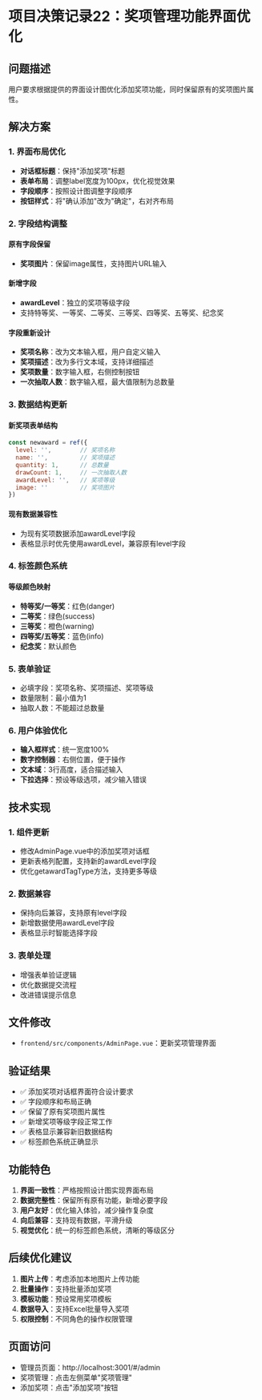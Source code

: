 # 项目决策记录22：奖项管理功能界面优化

## 问题描述
用户要求根据提供的界面设计图优化添加奖项功能，同时保留原有的奖项图片属性。

## 解决方案

### 1. 界面布局优化
- **对话框标题**：保持"添加奖项"标题
- **表单布局**：调整label宽度为100px，优化视觉效果
- **字段顺序**：按照设计图调整字段顺序
- **按钮样式**：将"确认添加"改为"确定"，右对齐布局

### 2. 字段结构调整

#### 原有字段保留
- **奖项图片**：保留image属性，支持图片URL输入

#### 新增字段
- **awardLevel**：独立的奖项等级字段
- 支持特等奖、一等奖、二等奖、三等奖、四等奖、五等奖、纪念奖

#### 字段重新设计
- **奖项名称**：改为文本输入框，用户自定义输入
- **奖项描述**：改为多行文本域，支持详细描述
- **奖项数量**：数字输入框，右侧控制按钮
- **一次抽取人数**：数字输入框，最大值限制为总数量

### 3. 数据结构更新

#### 新奖项表单结构
```javascript
const newaward = ref({
  level: '',        // 奖项名称
  name: '',         // 奖项描述
  quantity: 1,      // 总数量
  drawCount: 1,     // 一次抽取人数
  awardLevel: '',   // 奖项等级
  image: ''         // 奖项图片
})
```

#### 现有数据兼容性
- 为现有奖项数据添加awardLevel字段
- 表格显示时优先使用awardLevel，兼容原有level字段

### 4. 标签颜色系统

#### 等级颜色映射
- **特等奖/一等奖**：红色(danger)
- **二等奖**：绿色(success)
- **三等奖**：橙色(warning)
- **四等奖/五等奖**：蓝色(info)
- **纪念奖**：默认颜色

### 5. 表单验证
- 必填字段：奖项名称、奖项描述、奖项等级
- 数量限制：最小值为1
- 抽取人数：不能超过总数量

### 6. 用户体验优化
- **输入框样式**：统一宽度100%
- **数字控制器**：右侧位置，便于操作
- **文本域**：3行高度，适合描述输入
- **下拉选择**：预设等级选项，减少输入错误

## 技术实现

### 1. 组件更新
- 修改AdminPage.vue中的添加奖项对话框
- 更新表格列配置，支持新的awardLevel字段
- 优化getawardTagType方法，支持更多等级

### 2. 数据兼容
- 保持向后兼容，支持原有level字段
- 新增数据使用awardLevel字段
- 表格显示时智能选择字段

### 3. 表单处理
- 增强表单验证逻辑
- 优化数据提交流程
- 改进错误提示信息

## 文件修改
- `frontend/src/components/AdminPage.vue`：更新奖项管理界面

## 验证结果
- ✅ 添加奖项对话框界面符合设计要求
- ✅ 字段顺序和布局正确
- ✅ 保留了原有奖项图片属性
- ✅ 新增奖项等级字段正常工作
- ✅ 表格显示兼容新旧数据结构
- ✅ 标签颜色系统正确显示

## 功能特色
1. **界面一致性**：严格按照设计图实现界面布局
2. **数据完整性**：保留所有原有功能，新增必要字段
3. **用户友好**：优化输入体验，减少操作复杂度
4. **向后兼容**：支持现有数据，平滑升级
5. **视觉优化**：统一的标签颜色系统，清晰的等级区分

## 后续优化建议
1. **图片上传**：考虑添加本地图片上传功能
2. **批量操作**：支持批量添加奖项
3. **模板功能**：预设常用奖项模板
4. **数据导入**：支持Excel批量导入奖项
5. **权限控制**：不同角色的操作权限管理

## 页面访问
- 管理员页面：http://localhost:3001/#/admin
- 奖项管理：点击左侧菜单"奖项管理"
- 添加奖项：点击"添加奖项"按钮